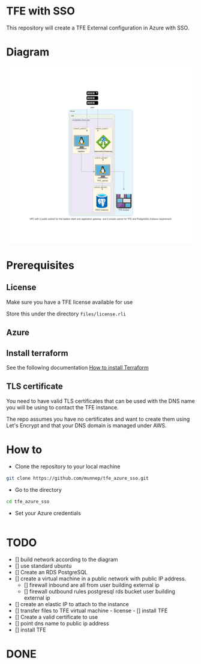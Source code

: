 # TFE with SSO

This repository will create a TFE External configuration in Azure with SSO. 


# Diagram

![](diagram/diagram_tfe_azure_sso.png)  

# Prerequisites

## License
Make sure you have a TFE license available for use

Store this under the directory `files/license.rli`

## Azure


## Install terraform  
See the following documentation [How to install Terraform](https://learn.hashicorp.com/tutorials/terraform/install-cli)

## TLS certificate
You need to have valid TLS certificates that can be used with the DNS name you will be using to contact the TFE instance.  
  
The repo assumes you have no certificates and want to create them using Let's Encrypt and that your DNS domain is managed under AWS. 


# How to

- Clone the repository to your local machine
```sh
git clone https://github.com/munnep/tfe_azure_sso.git
```
- Go to the directory  
```sh
cd tfe_azure_sso
```
- Set your Azure credentials
```

```

# TODO

- [] build network according to the diagram
- [] use standard ubuntu 
- [] Create an RDS PostgreSQL
- [] create a virtual machine in a public network with public IP address.
    - [] firewall inbound are all from user building external ip
    - [] firewall outbound rules
          postgresql rds
          bucket
          user building external ip
- [] create an elastic IP to attach to the instance
- [] transfer files to TFE virtual machine
      - license
      - [] install TFE
- [] Create a valid certificate to use 
- [] point dns name to public ip address
- [] install TFE

# DONE



